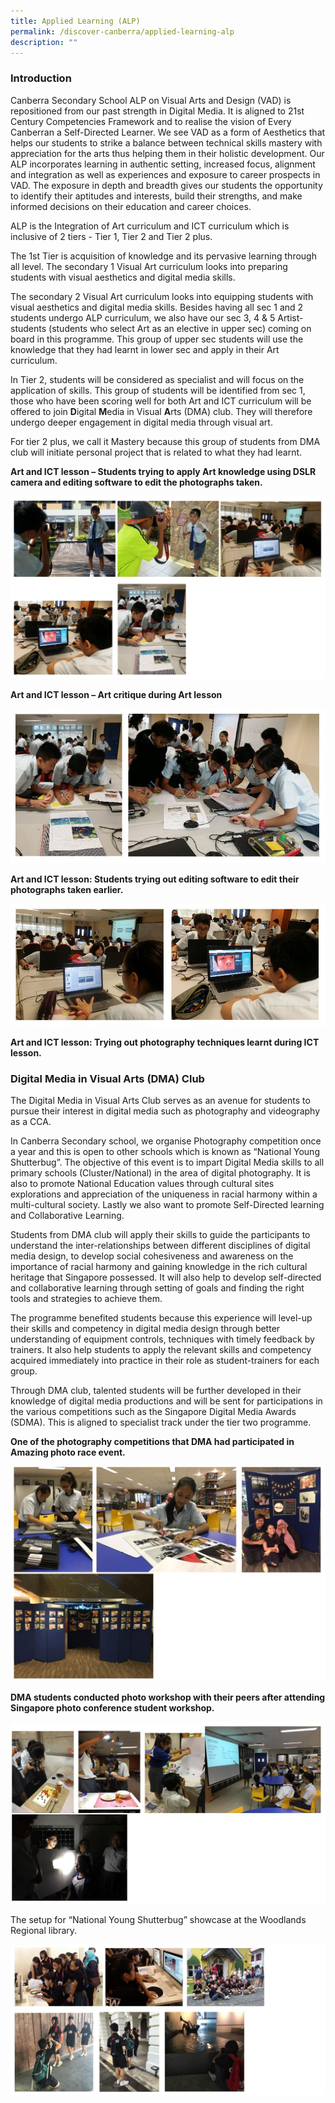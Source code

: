 ```yaml
---
title: Applied Learning (ALP)
permalink: /discover-canberra/applied-learning-alp
description: ""
---
```


<div id="_ptoo_61259" class="pageblock_box ">
<h3 id="_ptoh_61259" class="ive_editable ive_ptoh"><strong>Introduction</strong></h3>
<div id="_ptod_61259" class="ive_editable ive_ptod ive_content">
<p>Canberra Secondary School ALP on Visual Arts and Design (VAD) is repositioned from our past strength in Digital Media. It is aligned to 21st Century Competencies Framework and to realise the vision of Every Canberran a Self-Directed Learner. We see VAD as a form of Aesthetics that helps our students to strike a balance between technical skills mastery with appreciation for the arts thus helping them in their holistic development. Our ALP incorporates learning in authentic setting, increased focus, alignment and integration as well as experiences and exposure to career prospects in VAD. The exposure in depth and breadth gives our students the opportunity to identify their aptitudes and interests, build their strengths, and make informed decisions on their education and career choices.</p>
<p>ALP is the Integration of Art curriculum and ICT curriculum which is inclusive of 2 tiers - Tier 1, Tier 2 and Tier 2 plus.</p>
<p>The 1st Tier is acquisition of knowledge and its pervasive learning through all level. The secondary 1 Visual Art curriculum looks into preparing students with visual aesthetics and digital media skills.</p>
<p>The secondary 2 Visual Art curriculum looks into equipping students with visual aesthetics and digital media skills. Besides having all sec 1 and 2 students undergo ALP curriculum, we also have our sec 3, 4 &amp; 5 Artist-students (students who select Art as an elective in upper sec) coming on board in this programme. This group of upper sec students will use the knowledge that they had learnt in lower sec and apply in their Art curriculum.</p>
<p>In Tier 2, students will be considered as specialist and will focus on the application of skills. This group of students will be identified from sec 1, those who have been scoring well for both Art and ICT curriculum will be offered to join&nbsp;<strong>D</strong>igital&nbsp;<strong>M</strong>edia in Visual&nbsp;<strong>A</strong>rts (DMA) club. They will therefore undergo deeper engagement in digital media through visual art.</p>
<p>For tier 2 plus, we call it Mastery because this group of students from DMA club will initiate personal project that is related to what they had learnt.</p>
</div>
</div>
<div id="_ptoo_61260" class="pageblock_box ">
<div id="_ptod_61260" class="ive_editable ive_ptod ive_content">
<p><strong>Art and ICT lesson &ndash; Students trying to apply Art knowledge using DSLR camera and editing software to edit the photographs taken.</strong></p>
</div>
</div
	
![](/images/2016-alp-11.jpg)
<p><strong>Art and ICT lesson &ndash; Art critique during Art lesson</strong></p>

![](/images/2016-alp-12.jpg)
<p><strong>Art and ICT lesson: Students trying out editing software to edit their photographs taken earlier.&nbsp;</strong></p>

![](/images/2016-alp-13.jpg)
<p><strong>Art and ICT lesson: Trying out photography techniques learnt during ICT lesson.</strong></p>

<div>
<h3><strong>Digital Media in Visual Arts (DMA) Club</strong></h3>
<div>
<p>The Digital Media in Visual Arts Club serves as an avenue for students to pursue their interest in digital media such as photography and videography as a CCA.</p>
<p>In Canberra Secondary school, we organise Photography competition once a year and this is open to other schools which is known as &ldquo;National Young Shutterbug&rdquo;. The objective of this event is to impart Digital Media skills to all primary schools (Cluster/National) in the area of digital photography. It is also to promote National Education values through cultural sites explorations and appreciation of the uniqueness in racial harmony within a multi-cultural society. Lastly we also want to promote Self-Directed learning and Collaborative Learning.</p>
<p>Students from DMA club will apply their skills to guide the participants to understand the inter-relationships between different disciplines of digital media design, to develop social cohesiveness and awareness on the importance of racial harmony and gaining knowledge in the rich cultural heritage that Singapore possessed. It will also help to develop self-directed and collaborative learning through setting of goals and finding the right tools and strategies to achieve them.</p>
<p>The programme benefited students because this experience will level-up their skills and competency in digital media design through better understanding of equipment controls, techniques with timely feedback by trainers. It also help students to apply the relevant skills and competency acquired immediately into practice in their role as student-trainers for each group.</p>
<p>Through DMA club, talented students will be further developed in their knowledge of digital media productions and will be sent for participations in the various competitions such as the Singapore Digital Media Awards (SDMA). This is aligned to specialist track under the tier two programme.</p>
</div>
</div>
<div>
<div>
<p><strong>One of the photography competitions that DMA had participated in Amazing photo race event.</strong></p>
</div>
</div>

![](/images/2016-alp-23.jpg)
<p><strong>DMA students conducted photo workshop with their peers after attending Singapore photo conference student workshop.</strong></p>

![](/images/2016-alp-22.jpg)
<p>The setup for &ldquo;National Young Shutterbug&rdquo; showcase at the Woodlands Regional library.</p>

![](/images/2016-alp-21.jpg)
